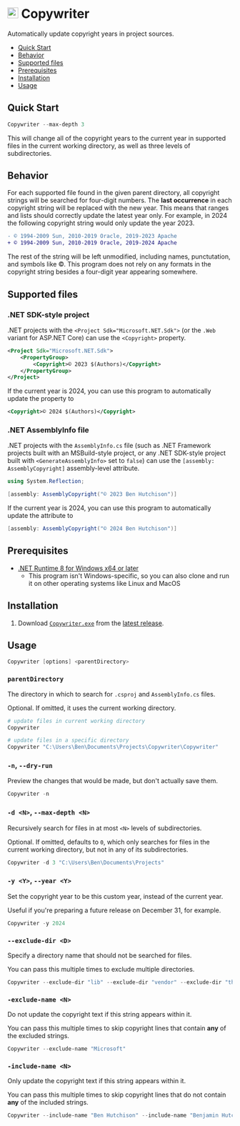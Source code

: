 <img src="https://raw.githubusercontent.com/Aldaviva/Copywriter/master/Copywriter/%C2%A9.ico" height="24" alt="©"> Copywriter
===

Automatically update copyright years in project sources.

<!-- MarkdownTOC autolink="true" bracket="round" autoanchor="false" levels="1,2" -->

- [Quick Start](#quick-start)
- [Behavior](#behavior)
- [Supported files](#supported-files)
- [Prerequisites](#prerequisites)
- [Installation](#installation)
- [Usage](#usage)

<!-- /MarkdownTOC -->

## Quick Start
```ps1
Copywriter --max-depth 3
```

This will change all of the copyright years to the current year in supported files in the current working directory, as well as three levels of subdirectories.

## Behavior

For each supported file found in the given parent directory, all copyright strings will be searched for four-digit numbers. The **last occurrence** in each copyright string will be replaced with the new year. This means that ranges and lists should correctly update the latest year only. For example, in 2024 the following copyright string would only update the year 2023.

```diff
- © 1994-2009 Sun, 2010-2019 Oracle, 2019-2023 Apache
+ © 1994-2009 Sun, 2010-2019 Oracle, 2019-2024 Apache
```

The rest of the string will be left unmodified, including names, punctutation, and symbols like ©. This program does not rely on any formats in the copyright string besides a four-digit year appearing somewhere.

## Supported files

### .NET SDK-style project

.NET projects with the `<Project Sdk="Microsoft.NET.Sdk">` (or the `.Web` variant for ASP.NET Core) can use the `<Copyright>` property.

```xml
<Project Sdk="Microsoft.NET.Sdk">
    <PropertyGroup>
        <Copyright>© 2023 $(Authors)</Copyright>
    </PropertyGroup>
</Project>
```

If the current year is 2024, you can use this program to automatically update the property to

```xml
<Copyright>© 2024 $(Authors)</Copyright>
```

### .NET AssemblyInfo file

.NET projects with the `AssemblyInfo.cs` file (such as .NET Framework projects built with an MSBuild-style project, or any .NET SDK-style project built with `<GenerateAssemblyInfo>` set to `false`) can use the `[assembly: AssemblyCopyright]` assembly-level attribute.

```cs
using System.Reflection;

[assembly: AssemblyCopyright("© 2023 Ben Hutchison")]
```

If the current year is 2024, you can use this program to automatically update the attribute to

```cs
[assembly: AssemblyCopyright("© 2024 Ben Hutchison")]
```

## Prerequisites
- [.NET Runtime 8 for Windows x64 or later](https://dotnet.microsoft.com/en-us/download)
    - This program isn't Windows-specific, so you can also clone and run it on other operating systems like Linux and MacOS

## Installation
1. Download [`Copywriter.exe`](https://github.com/Aldaviva/Copywriter/releases/latest/download/Copywriter.exe) from the [latest release](https://github.com/Aldaviva/Copywriter/releases/latest).

## Usage

```ps1
Copywriter [options] <parentDirectory>
```

### `parentDirectory`
The directory in which to search for `.csproj` and `AssemblyInfo.cs` files.

Optional. If omitted, it uses the current working directory.

```ps1
# update files in current working directory
Copywriter

# update files in a specific directory
Copywriter "C:\Users\Ben\Documents\Projects\Copywriter\Copywriter"
```

### `-n`, `--dry-run`
Preview the changes that would be made, but don't actually save them.

```ps1
Copywriter -n
```

### `-d <N>`, `--max-depth <N>`
Recursively search for files in at most `<N>` levels of subdirectories.

Optional. If omitted, defaults to `0`, which only searches for files in the current working directory, but not in any of its subdirectories.

```ps1
Copywriter -d 3 "C:\Users\Ben\Documents\Projects"
```

### `-y <Y>`, `--year <Y>`
Set the copyright year to be this custom year, instead of the current year.

Useful if you're preparing a future release on December 31, for example.

```ps1
Copywriter -y 2024
```

### `--exclude-dir <D>`
Specify a directory name that should not be searched for files.

You can pass this multiple times to exclude multiple directories.

```ps1
Copywriter --exclude-dir "lib" --exclude-dir "vendor" --exclude-dir "thirdparty"
```

### `-exclude-name <N>`
Do not update the copyright text if this string appears within it.

You can pass this multiple times to skip copyright lines that contain **any** of the excluded strings.

```ps1
Copywriter --exclude-name "Microsoft"
```

### `-include-name <N>`
Only update the copyright text if this string appears within it.

You can pass this multiple times to skip copyright lines that do not contain **any** of the included strings.

```ps1
Copywriter --include-name "Ben Hutchison" --include-name "Benjamin Hutchison"
```
